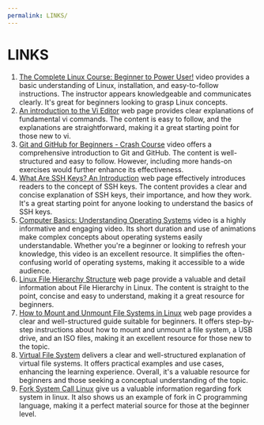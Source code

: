 ```yaml
---
permalink: LINKS/
---
```

# LINKS
1. [The Complete Linux Course: Beginner to Power User!](https://youtu.be/wBp0Rb-ZJak) video provides a basic understanding of Linux, installation, and easy-to-follow instructions. The instructor appears knowledgeable and communicates clearly. It's great for beginners looking to grasp Linux concepts.
2. [An introduction to the Vi Editor](https://www.redhat.com/sysadmin/introduction-vi-editor#:~:text=In%20Vi%2C%20write%20means%20save,any%20changes%20and%20exits%20Vi.) web page provides clear explanations of fundamental vi commands. The content is easy to follow, and the explanations are straightforward, making it a great starting point for those new to vi.
3. [Git and GitHub for Beginners - Crash Course](https://www.youtube.com/watch?v=RGOj5yH7evk) video offers a comprehensive introduction to Git and GitHub. The content is well-structured and easy to follow. However, including more hands-on exercises would further enhance its effectiveness.
4. [What Are SSH Keys? An Introduction](https://blog.invgate.com/what-are-ssh-keys) web page effectively introduces readers to the concept of SSH keys. The content provides a clear and concise explanation of SSH keys, their importance, and how they work. It's a great starting point for anyone looking to understand the basics of SSH keys.
5. [Computer Basics: Understanding Operating Systems](https://www.youtube.com/watch?v=fkGCLIQx1MI) video is a highly informative and engaging video. Its short duration and use of animations make complex concepts about operating systems easily understandable. Whether you're a beginner or looking to refresh your knowledge, this video is an excellent resource. It simplifies the often-confusing world of operating systems, making it accessible to a wide audience.
6. [Linux File Hierarchy Structure](https://www.geeksforgeeks.org/linux-file-hierarchy-structure/) web page provide a valuable and detail information about File Hierarchy in Linux. The content is straight to the point, concise and easy to understand, making it a great resource for beginners.
7. [How to Mount and Unmount File Systems in Linux](https://linuxize.com/post/how-to-mount-and-unmount-file-systems-in-linux/#google_vignette) web page provides a clear and well-structured guide suitable for beginners. It offers step-by-step instructions about how to mount and unmount a file system, a USB drive, and an ISO files, making it an excellent resource for those new to the topic. 
8. [Virtual File System](https://www.geeksforgeeks.org/virtual-file-system/) delivers a clear and well-structured explanation of virtual file systems. It offers practical examples and use cases, enhancing the learning experience. Overall, it's a valuable resource for beginners and those seeking a conceptual understanding of the topic.
9. [Fork System Call Linux](https://linuxhint.com/fork-system-call-linux/) give us a valuable information regarding fork system in linux. It also shows us an example of fork in C programming language, making it a perfect material source for those at the beginner level.




